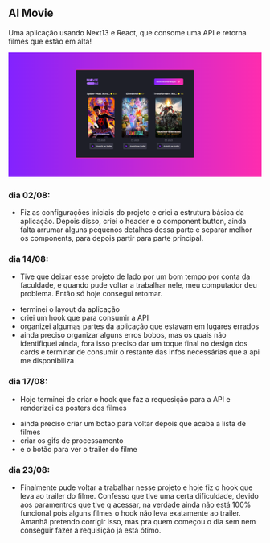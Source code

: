 ## AI Movie

Uma aplicação usando Next13 e React, que consome uma API e retorna filmes que estão em alta!

![foto mais recente](/public/assets/readmeimg.png)

### dia 02/08:
* Fiz as configurações iniciais do projeto e criei a estrutura básica da aplicação. Depois disso, criei o header e o component button, ainda falta arrumar alguns pequenos detalhes dessa parte e separar melhor os components, para depois partir para parte principal.

### dia 14/08:
* Tive que deixar esse projeto de lado por um bom tempo por conta da faculdade, e quando pude voltar a trabalhar nele, meu computador deu problema. Então só hoje consegui retomar. 
- terminei o layout da aplicação
- criei um hook que para consumir a API
- organizei algumas partes da aplicação que estavam em lugares errados 
- ainda preciso organizar alguns erros bobos, mas os quais não identifiquei ainda, fora isso preciso dar um toque final no design dos cards e terminar de consumir o restante das infos necessárias que a api me disponibiliza

### dia 17/08:
* Hoje terminei de criar o hook que faz a requesição para a API e renderizei os posters dos filmes
- ainda preciso criar um botao para voltar depois que acaba a lista de filmes
- criar os gifs de processamento
- e o botão para ver o trailer do filme

### dia 23/08: 
* Finalmente pude voltar a trabalhar nesse projeto e hoje fiz o hook que leva ao trailer do filme. Confesso que tive uma certa dificuldade, devido aos paramentros que tive q acessar, na verdade ainda não está 100% funcional pois alguns filmes o hook não leva exatamente ao trailer. Amanhã pretendo corrigir isso, mas pra quem começou o dia sem nem conseguir fazer a requisição já está ótimo.
